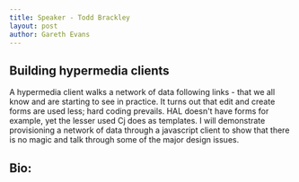 ```yaml
---
title: Speaker - Todd Brackley
layout: post
author: Gareth Evans
---
```


## Building hypermedia clients
  
A hypermedia client walks a network of data following links - that we all know and are starting to see in practice. It turns out that edit and create forms are used less; hard coding prevails. HAL doesn't have forms for example, yet the lesser used Cj does as templates. I will demonstrate provisioning a network of data through a javascript client to show that there is no magic and talk through some of the major design issues.

## Bio:
 

